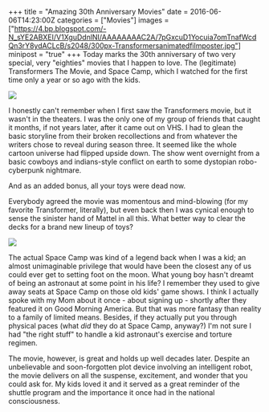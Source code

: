 +++
title = "Amazing 30th Anniversary Movies"
date = 2016-06-06T14:23:00Z
categories = ["Movies"]
images = ["https://4.bp.blogspot.com/-N_sYE2ABXEI/V1XguDdnlNI/AAAAAAAAC2A/7pGxcuD1Yocuia7omTnafWcdQn3rY8ydACLcB/s2048/300px-Transformersanimatedfilmposter.jpg"]
minipost = "true"
+++
Today marks the 30th anniversary of two very special, very "eighties" movies that I happen to love. The (legitimate) Transformers The Movie, and Space Camp, which I watched for the first time only a year or so ago with the kids. 

![](https://4.bp.blogspot.com/-N_sYE2ABXEI/V1XguDdnlNI/AAAAAAAAC2A/7pGxcuD1Yocuia7omTnafWcdQn3rY8ydACLcB/s2048/300px-Transformersanimatedfilmposter.jpg)

I honestly can't remember when I first saw the Transformers movie, but it wasn't in the theaters. I was the only one of my group of friends that caught it months, if not years later, after it came out on VHS. I had to glean the basic storyline from their broken recollections and from whatever the writers chose to reveal during season three. It seemed like the whole cartoon universe had flipped upside down. The show went overnight from a basic cowboys and indians-style conflict on earth to some dystopian robo-cyberpunk nightmare.

And as an added bonus, all your toys were dead now.

Everybody agreed the movie was momentous and mind-blowing (for my favorite Transformer, literally), but even back then I was cynical enough to sense the sinister hand of Mattel in all this. What better way to clear the decks for a brand new lineup of toys?

![](https://3.bp.blogspot.com/-0N0dtT21gO0/V1Xgt4vlvHI/AAAAAAAAC18/wpEUVE99WZMAWbbszoEyVjqawclCPggDACLcB/s2048/large_oxxKg4GSg3bqagH2HaVZv7oreC7.jpg)

The actual Space Camp was kind of a legend back when I was a kid; an almost unimaginable privilege that would have been the closest any of us could ever get to setting foot on the moon. What young boy hasn't dreamt of being an astronaut at some point in his life? I remember they used to give away seats at Space Camp on those old kids' game shows. I think I actually spoke with my Mom about it once - about signing up - shortly after they featured it on Good Morning America. But that was more fantasy than reality to a family of limited means. Besides, if they actually put you through physical paces (what *did* they do at Space Camp, anyway?) I'm not sure I had "the right stuff" to handle a kid astronaut's exercise and torture regimen.

The movie, however, is great and holds up well decades later. Despite an unbelievable and soon-forgotten plot device involving an intelligent robot, the movie delivers on all the suspense, excitement, and wonder that you could ask for. My kids loved it and it served as a great reminder of the shuttle program and the importance it once had in the national consciousness.

